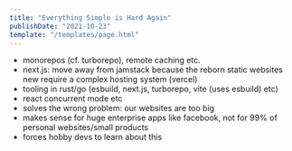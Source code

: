 ```yaml
---
title: "Everything Simple is Hard Again"
publishDate: "2021-10-23"
template: "/templates/page.html"
---
```


- monorepos (cf. turborepo), remote caching etc.
- next.js: move away from jamstack because the reborn static websites new require a complex hosting system (vercel)
- tooling in rust/go (esbuild, next.js, turborepo, vite (uses esbuild) etc)
- react concurrent mode etc
- solves the wrong problem: our websites are too big
- makes sense for huge enterprise apps like facebook, not for 99% of personal websites/small products
- forces hobby devs to learn about this
